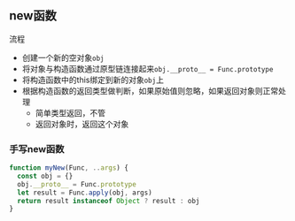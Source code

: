 ## new函数

流程
- 创建一个新的空对象`obj`
- 将对象与构造函数通过原型链连接起来`obj.__proto__ = Func.prototype`
- 将构造函数中的this绑定到新的对象`obj`上
- 根据构造函数的返回类型做判断，如果原始值则忽略，如果返回对象则正常处理
  - 简单类型返回，不管
  - 返回对象时，返回这个对象


### 手写new函数

```javascript
function myNew(Func, ..args) {
  const obj = {}
  obj.__proto__ = Func.prototype
  let result = Func.apply(obj, args)
  return result instanceof Object ? result : obj
}
```